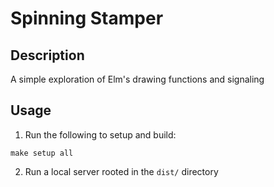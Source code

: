 # Spinning Stamper

## Description

A simple exploration of Elm's drawing functions and signaling

## Usage

1. Run the following to setup and build:
```shell
make setup all
```

2. Run a local server rooted in the `dist/` directory
